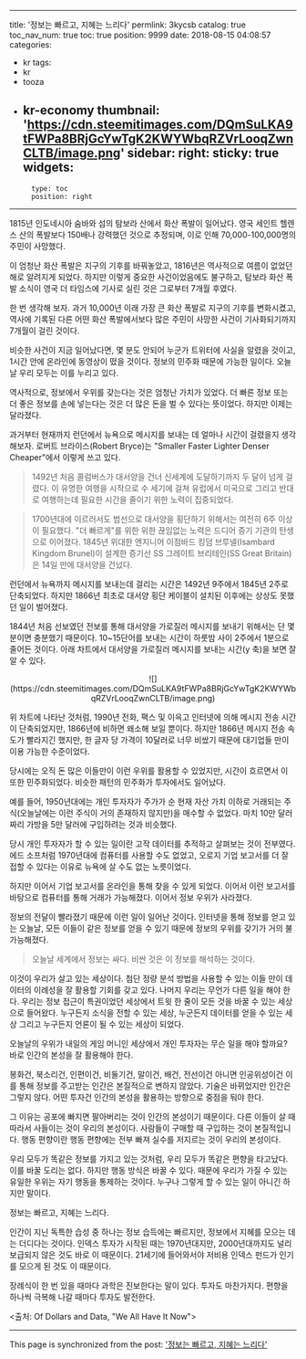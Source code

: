 
---
title: '정보는 빠르고, 지혜는 느리다'
permlink: 3kycsb
catalog: true
toc_nav_num: true
toc: true
position: 9999
date: 2018-08-15 04:08:57
categories:
- kr
tags:
- kr
- tooza
- kr-economy
thumbnail: 'https://cdn.steemitimages.com/DQmSuLKA9tFWPa8BRjGcYwTgK2KWYWbqRZVrLooqZwnCLTB/image.png'
sidebar:
    right:
        sticky: true
widgets:
    -
        type: toc
        position: right
---


1815년 인도네시아 숨바와 섬의 탐보라 산에서 화산 폭발이 일어났다.  영국 세인트 헬렌스 산의 폭발보다 150배나 강력했던 것으로 추정되며, 이로 인해 70,000-100,000명의 주민이 사망했다. 

이 엄청난 화산 폭발은 지구의 기후를 바꿔놓았고, 1816년은 역사적으로 여름이 없었던 해로 알려지게 되었다. 하지만 이렇게 중요한 사건이었음에도 불구하고, 탐보라 화산 폭발 소식이 영국 더 타임스에 기사로 실린 것은 그로부터 7개월 후였다. 

한 번 생각해 보자. 과거 10,000년 이래 가장 큰 화산 폭발로 지구의 기후를 변화시켰고, 역사에 기록된 다른 어떤 화산 폭발에서보다 많은 주민이 사망한 사건이 기사화되기까지 7개월이 걸린 것이다. 

비슷한 사건이 지금 일어났다면, 몇 분도 안되어 누군가 트위터에 사실을 알렸을 것이고, 1시간 안에 온라인에 동영상이 떴을 것이다. 정보의 민주화 때문에 가능한 일이다. 오늘날 우리 모두는 이를 누리고 있다.  

역사적으로, 정보에서 우위를 갖는다는 것은 엄청난 가치가 있었다. 더 빠른 정보 또는 더 좋은 정보를 손에 넣는다는 것은 더 많은 돈을 벌 수 있다는 뜻이었다. 하지만 이제는 달라졌다. 

과거부터 현재까지 런던에서 뉴욕으로 메시지를 보내는 데 얼마나 시간이 걸렸을지 생각해보자. 로버트 브라이스(Robert Bryce)는 "Smaller Faster Lighter Denser Cheaper"에서 이렇게 쓰고 있다. 

>1492년 처음 콜럼버스가 대서양을 건너 신세계에 도달하기까지 두 달이 넘게 걸렸다. 이 유명한 여행을 시작으로 수 세기에 걸쳐 유럽에서 미국으로 그리고  반대로 여행하는데 필요한 시간을 줄이기 위한 노력이 집중되었다. 

> 1700년대에 이르러서도 범선으로 대서양을 횡단하기 위해서는 여전히 6주 이상이 필요했다. "더 빠르게"를 위한 위한 끊임없는 노력은 드디어 증기 기관의 탄생으로 이어졌다. 1845년 위대한 엔지니어 이점바드 킹덤 브루넬(Isambard Kingdom Brunel)이 설계한 증기선 SS 그레이트 브리테인(SS Great Britain)은 14일 만에 대서양을 건넜다.  

런던에서 뉴욕까지 메시지를 보내는데 걸리는 시간은 1492년 9주에서 1845년 2주로 단축되었다. 하지만 1866년 최초로 대서양 횡단 케이블이 설치된 이후에는 상상도 못했던 일이 벌어졌다.  

1844년 처음 선보였던 전보를 통해 대서양을 가로질러 메시지를 보내기 위해서는 단 몇 분이면 충분했기 때문이다. 10~15단어를 보내는 시간이 하룻밤 사이 2주에서 1분으로 줄어든 것이다. 아래 차트에서 대서양을 가로질러 메시지를 보내는 시간(y 축)을 보면 잘 알 수 있다. 

<center> 
![](https://cdn.steemitimages.com/DQmSuLKA9tFWPa8BRjGcYwTgK2KWYWbqRZVrLooqZwnCLTB/image.png)
</center> 

위 차트에 나타난 것처럼, 1990년 전화, 팩스 및 이윽고 인터넷에 의해 메시지 전송 시간이 단축되었지만, 1866년에 비하면 왜소해 보일 뿐이다. 하지만 1866년 메시지 전송 속도가 빨라지긴 했지만, 한 글자 당 가격이 10달러로 너무 비쌌기 때문에 대기업들 만이 이용 가능한 수준이었다.  

당시에는 오직 돈 많은 이들만이 이런 우위를 활용할 수 있었지만, 시간이 흐르면서 이 또한 민주화되었다. 비슷한 패턴의 민주화가 투자에서도 일어났다. 

예를 들어, 1950년대에는 개인 투자자가 주가가 순 현재 자산 가치 이하로 거래되는 주식(오늘날에는 이런 주식이 거의 존재하지 않지만)을 매수할 수 없었다. 마치 10만 달러짜리 가방을 5만 달러에 구입하려는 것과 비슷했다.  

당시 개인 투자자가 할 수 있는 일이란 고작 데이터를 추적하고 살펴보는 것이 전부였다. 에드 소프처럼 1970년대에 컴퓨터를 사용할 수도 없었고, 오로지 기업 보고서를 더 잘 접할 수 있다는 이유로 뉴욕에 살 수도 없는 노릇이었다. 

하지만 이어서 기업 보고서를 온라인을 통해 찾을 수 있게 되었다. 이어서 이런 보고서를 바탕으로 컴퓨터를 통해 거래가 가능해졌다. 이어서 정보 우위가 사라졌다. 

정보의 전달이 빨라졌기 때문에 이런 일이 일어난 것이다. 인터넷을 통해 정보를 얻고 있는 오늘날, 모든 이들이 같은 정보를 얻을 수 있기 때문에 정보의 우위를 갖기가 거의 불가능해졌다.  

> 오늘날 세계에서 정보는 싸다. 비싼 것은 이 정보를 해석하는 것이다. 

이것이 우리가 살고 있는 세상이다. 첨단 정량 분석 방법을 사용할 수 있는 이들 만이 데이터의 이례성을 잘 활용할 기회를 갖고 있다. 나머지 우리는 무언가 다른 일을 해야 한다. 우리는 정보 접근이 특권이었던 세상에서 트윗 한 줄이 모든 것을 바꿀 수 있는 세상으로 들어왔다.  누구든지 소식을 전할 수 있는 세상, 누군든지 데이터를 얻을 수 있는 세상 그리고 누구든지 언론이 될 수 있는 세상이 되었다. 

오늘날의 우위가 내일의 게임 머니인 세상에서 개인 투자자는 무슨 일을 해야 할까요? 바로 인간의 본성을 잘 활용해야 한다.  

봉화건, 북소리건, 인편이건, 비둘기건, 말이건, 배건, 전선이건 아니면 인공위성이건 이를 통해 정보를 주고받는 인간은 본질적으로 변하지 않았다. 기술은 바뀌었지만 인간은 그렇지 않다. 어떤 투자건 인간의 본성을 활용하는 방향으로 중점을 둬야 한다.  

그 이유는 공포에 빠지면 팔아버리는 것이 인간의 본성이기 때문이다. 다른 이들이 살 때 따라서 사들이는 것이 우리의 본성이다. 사람들이 구매할 때 구입하는 것이 본질적입니다. 행동 편향이란 행동 편향에는 전부 빠져 실수를 저지르는 것이 우리의 본성이다.

우리 모두가 똑같은 정보를 가지고 있는 것처럼, 우리 모두가 똑같은 편향을 타고났다. 이를 바꿀 도리는 없다. 하지만 행동 방식은 바꿀 수 있다. 때문에 우리가 가질 수 있는 유일한 우위는 자기 행동을 통제하는 것이다. 누구나 그렇게 할 수 있는 일이 아니긴 하지만 말이다. 

정보는 빠르고, 지혜는 느리다. 

인간이 지닌 독특한 습성 중 하나는 정보 습득에는 빠르지만, 정보에서 지혜를 모으는 데는 더디다는 것이다. 인덱스 투자가 시작된 때는 1970년대지만, 2000년대까지도 널리 보급되지 않은 것도 바로 이 때문이다. 21세기에 들어와서야 저비용 인덱스 펀드가 인기를 모으게 된 것도 이 때문이다. 

장례식이 한 번 있을 때마다 과학은 진보한다는 말이 있다. 투자도 마찬가지다. 편향을 하나씩 극복해 나갈 때마다 투자도 발전한다.  

<출처: Of Dollars and Data, "We All Have It Now">

- - -

This page is synchronized from the post: ['정보는 빠르고, 지혜는 느리다'](https://steemit.com/@pius.pius/3kycsb)
